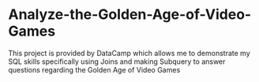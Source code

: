 # Analyze-the-Golden-Age-of-Video-Games

This project is provided by DataCamp which allows me to demonstrate my SQL skills specifically using Joins and making Subquery to answer questions regarding the Golden Age of Video Games
